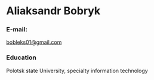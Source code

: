 # Aliaksandr Bobryk
### E-mail:
bobleks01@gmail.com
 ### Education
 Polotsk state University, specialty information technology